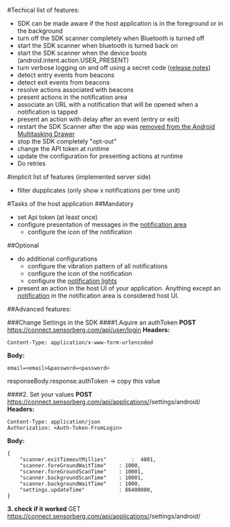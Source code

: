 #Techical list of features:

* SDK can be made aware if the host application is in the foreground or in the background
* turn off the SDK scanner completely when Bluetooth is turned off
* start the SDK scanner when bluetooth is turned back on
* start the SDK scanner when the device boots (android.intent.action.USER_PRESENT)
* turn verbose logging on and off using a secret code ([release notes](https://github.com/sensorberg-dev/android-sdk/releases/tag/v0.8.4))
* detect entry events from beacons
* detect exit events from beacons
* resolve actions associated with beacons
* present actions in the notification area
* associate an URL with a notification that will be opened when a notification is tapped
* present an action with delay after an event (entry or exit)
* restart the SDK Scanner after the app was [removed from the Android Multitasking Drawer](http://lifehacker.com/what-happens-when-you-remove-an-app-from-androids-mult-1179868228)
* stop the SDK completely "opt-out"
* change the API token at runtime
* update the configuration for presenting actions at runtime
* Do retries

#implicit list of features (implemented server side)
* filter dupplicates (only show x notifications per time unit)


#Tasks of the host application
##Mandatory
* set Api token (at least once)
* configure presentation of messages in the [notification area](http://developer.android.com/guide/topics/ui/notifiers/notifications.html)
	* configure the icon of the notification



##Optional
* do additional configurations	
    * configure the vibration pattern of all notifications
	* configure the icon of the notification
	* configure the [notification lights](http://developer.android.com/reference/android/app/Notification.Builder.html#setLights(int,%20int,%20int))
* present an action in the host UI of your application. Anything except an [notification](http://developer.android.com/guide/topics/ui/notifiers/notifications.html) in the notification area is considered host UI.


##Advanced features:

###Change Settings in the SDK
####1.Aquire an authToken
**POST** https://connect.sensorberg.com/api/user/login
**Headers:**
```
Content-Type: application/x-www-form-urlencoded
```
**Body:**
```
email=<email>&password=<password>
```

responseBody.response.authToken -> copy this value

####2. Set your values
**POST** https://connect.sensorberg.com/api/applications/<API-TOKEN>/settings/android/
**Headers:**
```
Content-Type: application/json
Authorization: <Auth-Token-FromLogin>
```
**Body:**
```
{
	"scanner.exitTimeoutMillies" 		:  4001,
	"scanner.foreGroundWaitTime" 	: 1000,
	"scanner.foreGroundScanTime" 	: 10001,
	"scanner.backgroundScanTime" 	: 10001,
	"scanner.backgroundWaitTime" 	: 1000,
	"settings.updateTime" 			: 86400000, 
}
```

**3. check if it worked**
GET https://connect.sensorberg.com/api/applications/<API-TOKEN>/settings/android/
